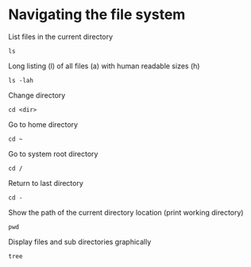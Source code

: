 
# Navigating the file system

List files in the current directory

	ls

Long listing (l) of all files (a) with human readable sizes (h)

	ls -lah

Change directory

	cd <dir>

Go to home directory

	cd ~

Go to system root directory

	cd /

Return to last directory

	cd -

Show the path of the current directory location (print working directory)

	pwd

Display files and sub directories graphically

	tree
